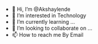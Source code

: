 - 👋 Hi, I’m @Akshaylende
- 👀 I’m interested in Technology
- 🌱 I’m currently learning ...
- 💞️ I’m looking to collaborate on ...
- 📫 How to reach me By Email

<!---
Akshaylende/Akshaylende is a ✨ special ✨ repository because its `README.md` (this file) appears on your GitHub profile.
You can click the Preview link to take a look at your changes.
--->
